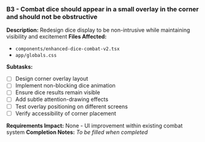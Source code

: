 ### B3 - Combat dice should appear in a small overlay in the corner and should not be obstructive
**Description:** Redesign dice display to be non-intrusive while maintaining visibility and excitement
**Files Affected:**
- `components/enhanced-dice-combat-v2.tsx`
- `app/globals.css`

**Subtasks:**
- [ ] Design corner overlay layout
- [ ] Implement non-blocking dice animation
- [ ] Ensure dice results remain visible
- [ ] Add subtle attention-drawing effects
- [ ] Test overlay positioning on different screens
- [ ] Verify accessibility of corner placement

**Requirements Impact:** None - UI improvement within existing combat system
**Completion Notes:** _To be filled when completed_
